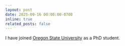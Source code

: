 ```yaml
---
layout: post
date: 2025-09-16 00:00:00-0700
inline: true
related_posts: false
---
```


I have joined [Oregon State University](https://oregonstate.edu/) as a PhD student.